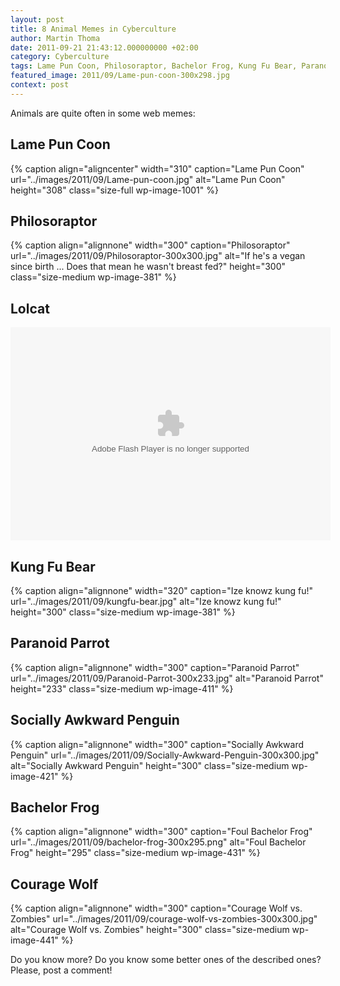 ```yaml
---
layout: post
title: 8 Animal Memes in Cyberculture
author: Martin Thoma
date: 2011-09-21 21:43:12.000000000 +02:00
category: Cyberculture
tags: Lame Pun Coon, Philosoraptor, Bachelor Frog, Kung Fu Bear, Paranoid Parrot, Courage Wolf, Lolcat, Socially Awkward Penguin
featured_image: 2011/09/Lame-pun-coon-300x298.jpg
context: post
---
```

Animals are quite often in some web memes:
<h2>Lame Pun Coon</h2>
{% caption align="aligncenter" width="310" caption="Lame Pun Coon" url="../images/2011/09/Lame-pun-coon.jpg" alt="Lame Pun Coon"  height="308" class="size-full wp-image-1001" %}

<h2>Philosoraptor</h2>
{% caption align="alignnone" width="300" caption="Philosoraptor" url="../images/2011/09/Philosoraptor-300x300.jpg" alt="If he's a vegan since birth ... Does that mean he wasn't breast fed?"  height="300" class="size-medium wp-image-381"  %}

<h2>Lolcat</h2>
<object width="512" height="341" classid="clsid:d27cdb6e-ae6d-11cf-96b8-444553540000" codebase="http://download.macromedia.com/pub/shockwave/cabs/flash/swflash.cab#version=6,0,40,0"><param name="flashvars" value="host=picasaweb.google.com&amp;hl=de&amp;feat=flashalbum&amp;RGB=0x000000&amp;feed=http%3A%2F%2Fpicasaweb.google.com%2Fdata%2Ffeed%2Fapi%2Fuser%2Fthemoosemind%2Falbumid%2F5444766564208572833%3Falt%3Drss%26kind%3Dphoto%26hl%3Dde" /><param name="pluginspage" value="http://www.macromedia.com/go/getflashplayer" /><param name="src" value="http://picasaweb.google.com/s/c/bin/slideshow.swf" /><embed width="512" height="341" type="application/x-shockwave-flash" src="http://picasaweb.google.com/s/c/bin/slideshow.swf" flashvars="host=picasaweb.google.com&amp;hl=de&amp;feat=flashalbum&amp;RGB=0x000000&amp;feed=http%3A%2F%2Fpicasaweb.google.com%2Fdata%2Ffeed%2Fapi%2Fuser%2Fthemoosemind%2Falbumid%2F5444766564208572833%3Falt%3Drss%26kind%3Dphoto%26hl%3Dde" pluginspage="http://www.macromedia.com/go/getflashplayer" /></object>

<h2>Kung Fu Bear</h2>
{% caption align="alignnone" width="320" caption="Ize knowz kung fu!" url="../images/2011/09/kungfu-bear.jpg" alt="Ize knowz kung fu!"  height="300" class="size-medium wp-image-381"  %}

<h2>Paranoid Parrot</h2>
{% caption align="alignnone" width="300" caption="Paranoid Parrot" url="../images/2011/09/Paranoid-Parrot-300x233.jpg" alt="Paranoid Parrot"  height="233" class="size-medium wp-image-411"  %}

<h2>Socially Awkward Penguin</h2>
{% caption align="alignnone" width="300" caption="Socially Awkward Penguin" url="../images/2011/09/Socially-Awkward-Penguin-300x300.jpg" alt="Socially Awkward Penguin"  height="300" class="size-medium wp-image-421"  %}

<h2>Bachelor Frog</h2>
{% caption align="alignnone" width="300" caption="Foul Bachelor Frog" url="../images/2011/09/bachelor-frog-300x295.png" alt="Foul Bachelor Frog"  height="295" class="size-medium wp-image-431"  %}

<h2>Courage Wolf</h2>
{% caption align="alignnone" width="300" caption="Courage Wolf vs. Zombies" url="../images/2011/09/courage-wolf-vs-zombies-300x300.jpg" alt="Courage Wolf vs. Zombies"  height="300" class="size-medium wp-image-441"  %}

Do you know more? Do you know some better ones of the described ones?
Please, post a comment!
